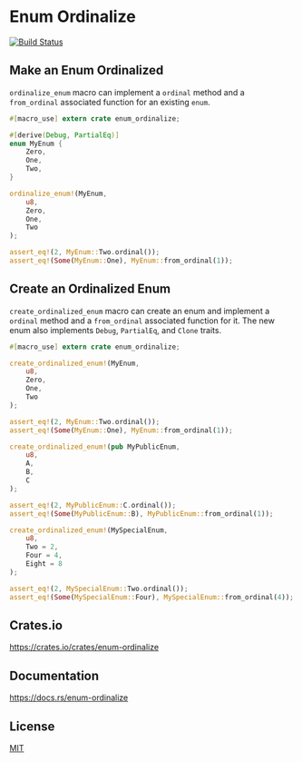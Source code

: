 Enum Ordinalize
====================

[![Build Status](https://travis-ci.org/magiclen/enum-ordinalize.svg?branch=master)](https://travis-ci.org/magiclen/enum-ordinalize)

## Make an Enum Ordinalized

`ordinalize_enum` macro can implement a `ordinal` method and a `from_ordinal` associated function for an existing `enum`.

```rust
#[macro_use] extern crate enum_ordinalize;

#[derive(Debug, PartialEq)]
enum MyEnum {
    Zero,
    One,
    Two,
}

ordinalize_enum!(MyEnum,
    u8,
    Zero,
    One,
    Two
);

assert_eq!(2, MyEnum::Two.ordinal());
assert_eq!(Some(MyEnum::One), MyEnum::from_ordinal(1));
```

## Create an Ordinalized Enum

`create_ordinalized_enum` macro can create an enum and implement a `ordinal` method and a `from_ordinal` associated function for it.
The new enum also implements `Debug`, `PartialEq`, and `Clone` traits.

```rust
#[macro_use] extern crate enum_ordinalize;

create_ordinalized_enum!(MyEnum,
    u8,
    Zero,
    One,
    Two
);

assert_eq!(2, MyEnum::Two.ordinal());
assert_eq!(Some(MyEnum::One), MyEnum::from_ordinal(1));

create_ordinalized_enum!(pub MyPublicEnum,
    u8,
    A,
    B,
    C
);

assert_eq!(2, MyPublicEnum::C.ordinal());
assert_eq!(Some(MyPublicEnum::B), MyPublicEnum::from_ordinal(1));

create_ordinalized_enum!(MySpecialEnum,
    u8,
    Two = 2,
    Four = 4,
    Eight = 8
);

assert_eq!(2, MySpecialEnum::Two.ordinal());
assert_eq!(Some(MySpecialEnum::Four), MySpecialEnum::from_ordinal(4));
```

## Crates.io

https://crates.io/crates/enum-ordinalize

## Documentation

https://docs.rs/enum-ordinalize

## License

[MIT](LICENSE)